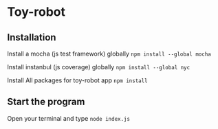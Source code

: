 # Toy-robot

## Installation
Install a mocha (js test framework) globally
`npm install --global mocha`

Install instanbul (js coverage) globally
`npm install --global nyc`

Install All packages for toy-robot app
`npm install`

## Start the program
Open your terminal and type
`node index.js`